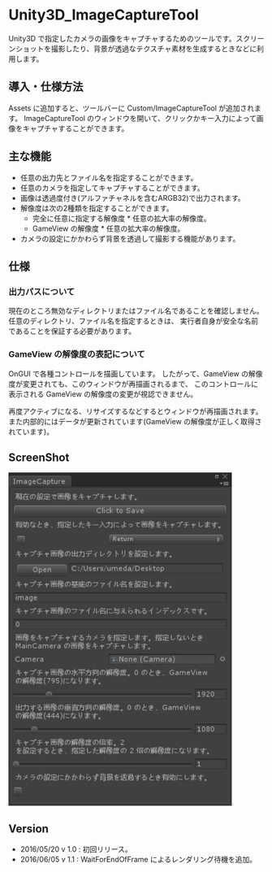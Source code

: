 # Unity3D_ImageCaptureTool

Unity3D で指定したカメラの画像をキャプチャするためのツールです。スクリーンショットを撮影したり、背景が透過なテクスチャ素材を生成するときなどに利用します。

## 導入・仕様方法

Assets に追加すると、ツールバーに Custom/ImageCaptureTool が追加されます。
ImageCaptureTool のウィンドウを開いて、クリックかキー入力によって画像をキャプチャすることができます。

## 主な機能

- 任意の出力先とファイル名を指定することができます。
- 任意のカメラを指定してキャプチャすることができます。
- 画像は透過度付き(アルファチャネルを含むARGB32)で出力されます。
- 解像度は次の2種類を指定することができます。
    - 完全に任意に指定する解像度 * 任意の拡大率の解像度。
    - GameView の解像度 * 任意の拡大率の解像度。
- カメラの設定にかかわらず背景を透過して撮影する機能があります。

## 仕様

### 出力パスについて

現在のところ無効なディレクトリまたはファイル名であることを確認しません。
任意のディレクトリ、ファイル名を指定するときは、
実行者自身が安全な名前であることを保証する必要があります。

### GameView の解像度の表記について

OnGUI で各種コントロールを描画しています。
したがって、GameView の解像度が変更されても、このウィンドウが再描画されるまで、
このコントロールに表示される GameView の解像度の変更が視認できません。

再度アクティブになる、リサイズするなどするとウィンドウが再描画されます。
また内部的にはデータが更新されています(GameView の解像度が正しく取得されています)。

## ScreenShot

![](https://github.com/XJINE/Unity3D_ImageCaptureTool/blob/master/screenshot.png)

## Version

- 2016/05/20 v 1.0 : 初回リリース。
- 2016/06/05 v 1.1 : WaitForEndOfFrame によるレンダリング待機を追加。